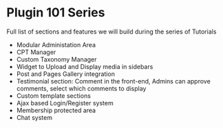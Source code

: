# Plugin 101 Series

Full list of sections and features we will build during the series of Tutorials

- Modular Administation Area
- CPT Manager
- Custom Taxonomy Manager
- Widget to Upload and Display media in sidebars
- Post and Pages Gallery integration
- Testimonial section: Comment in the front-end, Admins can approve comments, select which comments to display
- Custom template sections
- Ajax based Login/Register system
- Membership protected area
- Chat system
